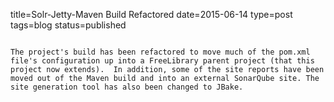 title=Solr-Jetty-Maven Build Refactored
date=2015-06-14
type=post
tags=blog
status=published
~~~~~~

The project's build has been refactored to move much of the pom.xml file's configuration up into a FreeLibrary parent project (that this project now extends).  In addition, some of the site reports have been moved out of the Maven build and into an external SonarQube site. The site generation tool has also been changed to JBake.
